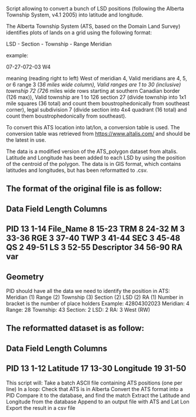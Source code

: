 Script allowing to convert a bunch of LSD positions (following the Alberta Township System, v4.1 2005) into latitude
and longitude.

The Alberta Township System (ATS, based on the Domain Land Survey) identifies plots of lands on a grid using the
following format:

LSD - Section - Township - Range   Meridian

example:

07-27-072-03 W4

meaning (reading right to left)
West of meridian 4,   Valid meridians are 4, 5, or 6
range 3 (3*6 miles wide column),  Valid ranges are 1 to 30 (inclusive)
township 72 (72*6 miles wide rows starting at southern Canadian border (126 max)), Valid township are 1 to 126
section 27 (divide township into 1x1 mile squares (36 total) and count them boustrophedonically from southeast corner),
legal subdivision 7 (divide section into 4x4 quadrant (16 total) and count them boustrophedonically from southeast).

To convert this ATS location into lat/lon, a conversion table is used.
The conversion table was retrieved from https://www.altalis.com/ and should be the latest in use.

The data is a modified version of the ATS_polygon dataset from altalis. Latitude and Longitude has been added
to each LSD by using the position of the centroid of the polygon. The data is in GIS format, which contains latitudes
and longitudes, but has been reformatted to .csv.

The format of the original file is as follow:
-----------------------------------------
Data        Field Length        Columns
-----------------------------------------
PID         13                  1-14
File_Name   8                   15-23
TRM         8                   24-32
M           3                   33-36
RGE         3                   37-40
TWP         3                   41-44
SEC         3                   45-48
QS          2                   49-51
LS          3                   52-55
Descriptor  34                  56-90
RA          var
-----------------------------------------
Geometry
-----------------------------------------
PID should have all the data we need to identify the position in ATS:
Meridian (1) Range (2) Township (3) Section (2) LSD (2) RA (1)
Number in bracket is the number of place holders
Example: 42804302023
Meridian: 4
Range: 28
Township: 43
Section: 2
LSD: 2
RA: 3 West (RW)

The reformatted dataset is as follow:
-----------------------------------------
Data        Field Length        Columns
-----------------------------------------
PID         13                  1-12
Latitude    17                  13-30
Longitude   19                  31-50
-----------------------------------------

This script will:
Take a batch ASCII file containing ATS positions (one per line)
In a loop:
    Check that ATS is in Alberta
    Convert the ATS format into a PID
    Compare it to the database, and find the match
    Extract the Latitude and Longitude from the database
    Append to an output file with ATS and Lat Lon
Export the result in a csv file
